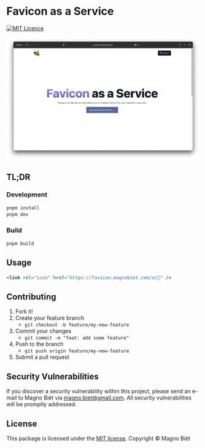 # Favicon as a Service

[![MIT Licence](https://img.shields.io/badge/licence-MIT-blue.svg)](https://license.magnobiet.com/mit/2022)

[![Screen Shot](screenshot.png)](https://favicon.magnobiet.com)

## TL;DR

### Development

```bash
pnpm install
pnpm dev
```

### Build

```bash
pnpm build
```

## Usage

```html
<link rel="icon" href="https://favicon.magnobiet.com/e/🐝" />
```

## Contributing

1. Fork it!
2. Create your feature branch
   - `git checkout -b feature/my-new-feature`
3. Commit your changes
   - `git commit -m "feat: add some feature"`
4. Push to the branch
   - `git push origin feature/my-new-feature`
5. Submit a pull request

## Security Vulnerabilities

If you discover a security vulnerability within this project, please send an e-mail to Magno Biét via [magno.biet@gmail.com](mailto:magno.biet@gmail.com). All security vulnerabilities will be promptly addressed.

## License

This package is licensed under the [MIT license](https://license.magnobiet.com/mit/2022). Copyright © Magno Biét
